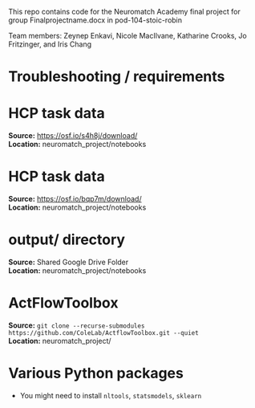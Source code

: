 
This repo contains code for the Neuromatch Academy final project for group Finalprojectname.docx in pod-104-stoic-robin

Team members: Zeynep Enkavi, Nicole MacIlvane, Katharine Crooks, Jo Fritzinger, and Iris Chang

# Troubleshooting / requirements

# HCP task data

**Source:** https://osf.io/s4h8j/download/  
**Location:** neuromatch_project/notebooks  

# HCP task data

**Source:** https://osf.io/bqp7m/download/  
**Location:** neuromatch_project/notebooks  

# output/ directory

**Source:** Shared Google Drive Folder  
**Location:** neuromatch_project/notebooks  

# ActFlowToolbox

**Source:** ``git clone --recurse-submodules https://github.com/ColeLab/ActflowToolbox.git --quiet``  
**Location:** neuromatch_project/  

# Various Python packages

- You might need to install `nltools`, `statsmodels`, `sklearn`
